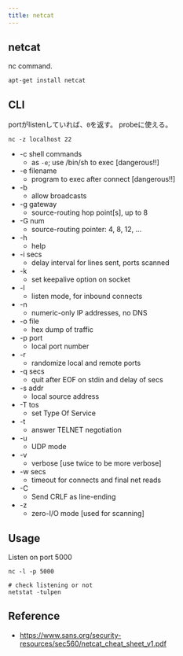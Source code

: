 ```yaml
---
title: netcat
---
```


## netcat
nc command.

```
apt-get install netcat
```

## CLI
portがlistenしていれば、`0`を返す。
probeに使える。

```
nc -z localhost 22
```

* -c shell commands
    * as `-e`; use /bin/sh to exec [dangerous!!]
* -e filename
    * program to exec after connect [dangerous!!]
* -b
    * allow broadcasts
* -g gateway
    * source-routing hop point[s], up to 8
* -G num
    * source-routing pointer: 4, 8, 12, ...
* -h
    * help
* -i secs
    * delay interval for lines sent, ports scanned
* -k
    * set keepalive option on socket
* -l
    * listen mode, for inbound connects
* -n
    * numeric-only IP addresses, no DNS
* -o file
    * hex dump of traffic
* -p port
    * local port number
* -r
    * randomize local and remote ports
* -q secs
    * quit after EOF on stdin and delay of secs
* -s addr
    * local source address
* -T tos
    * set Type Of Service
* -t
    * answer TELNET negotiation
* -u
    * UDP mode
* -v
    * verbose [use twice to be more verbose]
* -w secs
    * timeout for connects and final net reads
* -C
    * Send CRLF as line-ending
* -z
    * zero-I/O mode [used for scanning]

## Usage

Listen on port 5000

```
nc -l -p 5000
```


```
# check listening or not
netstat -tulpen 
```


## Reference
* https://www.sans.org/security-resources/sec560/netcat_cheat_sheet_v1.pdf
